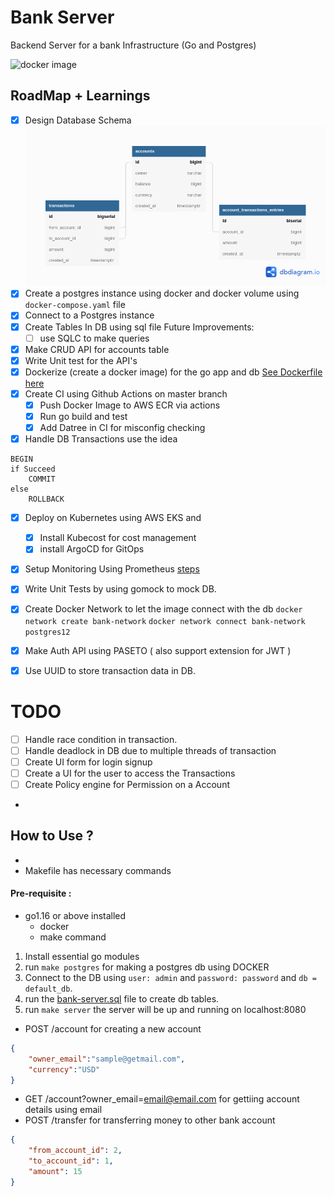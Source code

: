 # Bank Server

Backend Server for a bank Infrastructure (Go and Postgres)

![docker image](https://github.com/prakharporwal/bank-server/actions/workflows/ecs-image-build.yml/badge.svg)

## RoadMap + Learnings

- [x] Design Database Schema
      ![Table Schema](bank-server.png)
- [x] Create a postgres instance using docker and docker volume
      using `docker-compose.yaml` file
- [x] Connect to a Postgres instance
- [x] Create Tables In DB using sql file
      Future Improvements:
  - [ ] use SQLC to make queries
- [x] Make CRUD API for accounts table
- [x] Write Unit test for the API's
- [x] Dockerize (create a docker image) for the go app and db
      [See Dockerfile here](Dockerfile)
- [x] Create CI using Github Actions on master branch
  - [x] Push Docker Image to AWS ECR via actions
  - [x] Run go build and test
  - [x] Add Datree in CI for misconfig checking
- [x] Handle DB Transactions use the idea
```
BEGIN
if Succeed
    COMMIT
else
    ROLLBACK
```
- [x] Deploy on Kubernetes using AWS EKS and
    - [x] Install Kubecost for cost management
    - [x] install ArgoCD for GitOps

- [x] Setup Monitoring Using Prometheus [steps](k8s/prometheus-install.md)
- [x] Write Unit Tests by using gomock to mock DB.

- [x] Create Docker Network to let the image connect with the db
      `docker network create bank-network`
      `docker network connect bank-network postgres12`
- [x] Make Auth API using PASETO ( also support extension for JWT )
- [x] Use UUID to store transaction data in DB.

# TODO
- [ ] Handle race condition in transaction.
- [ ] Handle deadlock in DB due to multiple threads of transaction
- [ ] Create UI form for login signup 
- [ ] Create a UI for the user to access the Transactions
- [ ] Create Policy engine for Permission on a Account
- 
## How to Use ?
- 
- Makefile has necessary commands

#### Pre-requisite :
- go1.16 or above installed
  - docker
  - make command
1. Install essential go modules
2. run `make postgres` for making a postgres db using DOCKER
3. Connect to the DB using `user: admin` and `password: password`
   and `db = default_db`.
4. run the [bank-server.sql](db/bank-server.sql) file to create db tables.
5. run `make server` the server will be up and running on localhost:8080

- POST /account for creating a new account

```json lines
{
    "owner_email":"sample@getmail.com",
    "currency":"USD"
}
```

- GET /account?owner_email=email@email.com for gettiing account details using email
- POST /transfer for transferring money to other bank account

```json lines
{
    "from_account_id": 2,
    "to_account_id": 1,
    "amount": 15
}
```